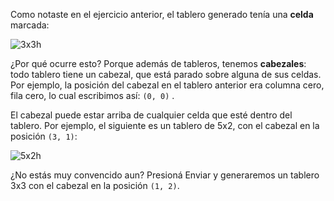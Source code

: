 Como notaste en el ejercicio anterior, el tablero generado tenía una **celda** marcada:

![3x3h](https://raw.githubusercontent.com/mumuki/mumuki-fundamentos-ruby-stones-guia-1-primeros-programas/master/3x3h.png)

¿Por qué ocurre esto? Porque además de tableros, tenemos **cabezales**: todo tablero tiene un cabezal, que está parado sobre alguna de sus celdas. Por ejemplo, la posición del cabezal en el tablero anterior era  columna cero, fila cero, lo cual escribimos así: `(0, 0)` .

El cabezal puede estar arriba de cualquier celda que esté dentro del tablero. Por ejemplo, el siguiente es un tablero de 5x2, con el cabezal en la posición `(3, 1)`:

![5x2h](https://raw.githubusercontent.com/mumuki/mumuki-fundamentos-ruby-stones-guia-1-primeros-programas/master/5x2h.png)

¿No estás muy convencido aun? Presioná Enviar y generaremos un tablero 3x3 con el cabezal en la posición `(1, 2)`.